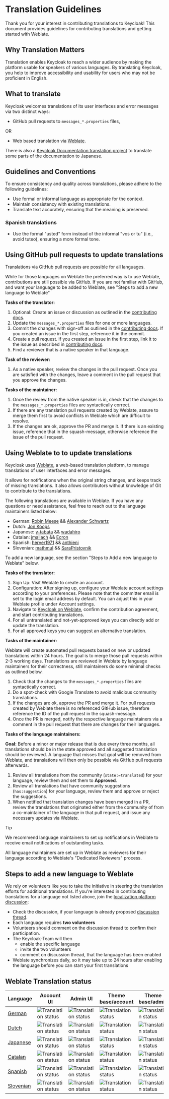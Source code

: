 # Translation Guidelines

Thank you for your interest in contributing translations to Keycloak! 
This document provides guidelines for contributing translations and getting started with Weblate.

## Why Translation Matters

Translation enables Keycloak to reach a wider audience by making the platform usable for speakers of various languages. By translating Keycloak, you help to improve accessibility and usability for users who may not be proficient in English.

## What to translate

Keycloak welcomes translations of its user interfaces and error messages via two distinct ways: 

* GitHub pull requests to `messages_*.properties` files, 

OR 

* Web based translation via [Weblate](https://hosted.weblate.org/projects/keycloak/). 

There is also a [Keycloak Documentation translation project](https://github.com/openstandia/keycloak-documentation-i18n) to translate some parts of the documentation to Japanese.

## Guidelines and Conventions

To ensure consistency and quality across translations, please adhere to the following guidelines:

- Use formal or informal language as appropriate for the context.
- Maintain consistency with existing translations.
- Translate text accurately, ensuring that the meaning is preserved.

### Spanish translations

- Use the formal "usted" form instead of the informal "vos or tu" (i.e., avoid tuteo), ensuring a more formal tone.

## Using GitHub pull requests to update translations

Translations via GitHub pull requests are possible for all languages. 

While for those languages on Weblate the preferred way is to use Weblate, contributions are still possible via GitHub. If you are not familiar with GitHub, and want your language to be added to Weblate, see "Steps to add a new language to Weblate"

**Tasks of the translator:**

1. Optional: Create an issue or discussion as outlined in the [contributing docs](../CONTRIBUTING.md).
2. Update the `messages_*.properties` files for one or more languages.
3. Commit the changes with sign-off as outlined in the [contributing docs](../CONTRIBUTING.md). If you created an issue in the first step, reference it in the commit. 
4. Create a pull request. If you created an issue in the first step, link it to the issue as described in [contributing docs](../CONTRIBUTING.md).
5. Find a reviewer that is a native speaker in that language. 

**Task of the reviewer:** 

1. As a native speaker, review the changes in the pull request. Once you are satisfied with the changes, leave a comment in the pull request that you approve the changes.

**Tasks of the maintainer:** 

1. Once the review from the native speaker is in, check that the changes to the `messages_*.properties` files are syntactically correct.
2. If there are any translation pull requests created by Weblate, assure to merge them first to avoid conflicts in Weblate which are difficult to resolve.
3. If the changes are ok, approve the PR and merge it. If there is an existing issue, reference that in the squash-message, otherwise reference the issue of the pull request.

## Using Weblate to to update translations

Keycloak uses [Weblate](https://hosted.weblate.org/projects/keycloak/), a web-based translation platform, to manage translations of user interfaces and error messages.

It allows for notifications when the original string changes, and keeps track of missing translations. It also allows contributors without knowledge of Git to contribute to the translations.

The following translations are available in Weblate. If you have any questions or need assistance, feel free to reach out to the language maintainers listed below:

* German: [Robin Meese](https://github.com/robson90) && [Alexander Schwartz](https://github.com/ahus1)
* Dutch: [Jon Koops](https://github.com/jonkoops)
* Japanese: [y-tabata](https://github.com/y-tabata) && [wadahiro](https://github.com/wadahiro)
* Catalan: [jmallach](https://github.com/jmallach) && [Ecron](https://github.com/Ecron)
* Spanish: [herver1971](https://github.com/herver1971) && [anthieni](https://github.com/anthieni)
* Slovenian: [mathmul](https://github.com/mathmul) && [SaraPristovnik](https://github.com/SaraPristovnik)

To add a new language, see the section "Steps to Add a new language to Weblate" below.

**Tasks of the translator:**

1. Sign Up: Visit Weblate to create an account.
2. Configuration: After signing up, configure your Weblate account settings according to your preferences. Please note that the committer email is set to the login email address by default. You can adjust this in your Weblate profile under Account settings.
3. Navigate to [Keycloak on Weblate](https://hosted.weblate.org/projects/keycloak/), confirm the contribution agreement, and start contributing translations.
4. For all untranslated and not-yet-approved keys you can directly add or update the translation.
5. For all approved keys you can suggest an alternative translation.

**Tasks of the maintainer:**

Weblate will create automated pull requests based on new or updated translations within 24 hours.
The goal is to merge those pull requests within 2-3 working days.
Translations are reviewed in Weblate by language maintainers for their correctness, still maintainers do some minimal checks as outlined below.

1. Check that the changes to the `messages_*.properties` files are syntactically correct.
2. Do a spot-check with Google Translate to avoid malicious community translations.
3. If the changes are ok, approve the PR and merge it. For pull requests created by Weblate there is no referenced GitHub issue, therefore reference the ID of the pull request in the squash-message.
4. Once the PR is merged, notify the respective language maintainers via a comment in the pull request that there are changes for their languages.

**Tasks of the language maintainers:**

**Goal:** Before a minor or major release that is due every three months, all translations should be in the state approved and all suggested translation should be reviewed. A language that misses that goal will be removed from Weblate, and translations will then only be possible via GitHub pull requests afterwards.

1. Review all translations from the community (`state:=translated`) for your language, review them and set them to **Approved**. 
2. Review all translations that have community suggestions (`has:suggestion`) for your language, review them and approve or reject the suggestions.
3. When notified that translation changes have been merged in a PR, review the translations that originated either from the community of from a co-maintainer of the language in that pull request, and issue any necessary updates via Weblate. 

> [!TIP]
> We recommend language maintainers to set up notifications in Weblate to receive email notifications of outstanding tasks.

All language maintainers are set up in Weblate as reviewers for their language according to Weblate's "Dedicated Reviewers" process.

## Steps to add a new language to Weblate

We rely on volunteers like you to take the initiative in steering the translation efforts for additional translations. If you're interested in contributing translations for a language not listed above, join the [localization platform discussion](https://github.com/keycloak/keycloak/discussions/9270):

- Check the discussion, if your language is already proposed [discussion thread](https://github.com/keycloak/keycloak/discussions/9270).
- Each language requires **two volunteers**
- Volunteers should comment on the discussion thread to confirm their participation.
- The Keycloak-Team will then
    - enable the specific language
    - invite the two volunteers
    - comment on discussion thread, that the language has been enabled
- Weblate synchronizes daily, so it may take up to 24 hours after enabling the language before you can start your first translations 

## Weblate Translation status

| Language                                                        | Account UI                                                                                    | Admin UI                                                                                    | Theme base/account                                                                                   | Theme base/admin                                                                                   | Theme base/email                                                                                   | Theme base/login                                                                                   | Overall                                                                              |
|-----------------------------------------------------------------|-----------------------------------------------------------------------------------------------|---------------------------------------------------------------------------------------------|------------------------------------------------------------------------------------------------------|----------------------------------------------------------------------------------------------------|----------------------------------------------------------------------------------------------------|----------------------------------------------------------------------------------------------------|--------------------------------------------------------------------------------------|
| [German](https://hosted.weblate.org/projects/keycloak/-/de/)    | ![Translation status](https://hosted.weblate.org/widget/keycloak/account-ui/de/svg-badge.svg) | ![Translation status](https://hosted.weblate.org/widget/keycloak/admin-ui/de/svg-badge.svg) | ![Translation status](https://hosted.weblate.org/widget/keycloak/theme-baseaccount/de/svg-badge.svg) | ![Translation status](https://hosted.weblate.org/widget/keycloak/theme-baseadmin/de/svg-badge.svg) | ![Translation status](https://hosted.weblate.org/widget/keycloak/theme-baseemail/de/svg-badge.svg) | ![Translation status](https://hosted.weblate.org/widget/keycloak/theme-baselogin/de/svg-badge.svg) | ![Translation status](https://hosted.weblate.org/widget/keycloak/-/de/svg-badge.svg) |
| [Dutch](https://hosted.weblate.org/projects/keycloak/-/nl/)     | ![Translation status](https://hosted.weblate.org/widget/keycloak/account-ui/nl/svg-badge.svg) | ![Translation status](https://hosted.weblate.org/widget/keycloak/admin-ui/nl/svg-badge.svg) | ![Translation status](https://hosted.weblate.org/widget/keycloak/theme-baseaccount/nl/svg-badge.svg) | ![Translation status](https://hosted.weblate.org/widget/keycloak/theme-baseadmin/nl/svg-badge.svg) | ![Translation status](https://hosted.weblate.org/widget/keycloak/theme-baseemail/nl/svg-badge.svg) | ![Translation status](https://hosted.weblate.org/widget/keycloak/theme-baselogin/nl/svg-badge.svg) | ![Translation status](https://hosted.weblate.org/widget/keycloak/-/nl/svg-badge.svg) |
| [Japanese](https://hosted.weblate.org/projects/keycloak/-/ja/)  | ![Translation status](https://hosted.weblate.org/widget/keycloak/account-ui/ja/svg-badge.svg) | ![Translation status](https://hosted.weblate.org/widget/keycloak/admin-ui/ja/svg-badge.svg) | ![Translation status](https://hosted.weblate.org/widget/keycloak/theme-baseaccount/ja/svg-badge.svg) | ![Translation status](https://hosted.weblate.org/widget/keycloak/theme-baseadmin/ja/svg-badge.svg) | ![Translation status](https://hosted.weblate.org/widget/keycloak/theme-baseemail/ja/svg-badge.svg) | ![Translation status](https://hosted.weblate.org/widget/keycloak/theme-baselogin/ja/svg-badge.svg) | ![Translation status](https://hosted.weblate.org/widget/keycloak/-/ja/svg-badge.svg) |
| [Catalan](https://hosted.weblate.org/projects/keycloak/-/ca/)   | ![Translation status](https://hosted.weblate.org/widget/keycloak/account-ui/ca/svg-badge.svg) | ![Translation status](https://hosted.weblate.org/widget/keycloak/admin-ui/ca/svg-badge.svg) | ![Translation status](https://hosted.weblate.org/widget/keycloak/theme-baseaccount/ca/svg-badge.svg) | ![Translation status](https://hosted.weblate.org/widget/keycloak/theme-baseadmin/ca/svg-badge.svg) | ![Translation status](https://hosted.weblate.org/widget/keycloak/theme-baseemail/ca/svg-badge.svg) | ![Translation status](https://hosted.weblate.org/widget/keycloak/theme-baselogin/ca/svg-badge.svg) | ![Translation status](https://hosted.weblate.org/widget/keycloak/-/ca/svg-badge.svg) |
| [Spanish](https://hosted.weblate.org/projects/keycloak/-/es/)   | ![Translation status](https://hosted.weblate.org/widget/keycloak/account-ui/es/svg-badge.svg) | ![Translation status](https://hosted.weblate.org/widget/keycloak/admin-ui/es/svg-badge.svg) | ![Translation status](https://hosted.weblate.org/widget/keycloak/theme-baseaccount/es/svg-badge.svg) | ![Translation status](https://hosted.weblate.org/widget/keycloak/theme-baseadmin/es/svg-badge.svg) | ![Translation status](https://hosted.weblate.org/widget/keycloak/theme-baseemail/es/svg-badge.svg) | ![Translation status](https://hosted.weblate.org/widget/keycloak/theme-baselogin/es/svg-badge.svg) | ![Translation status](https://hosted.weblate.org/widget/keycloak/-/es/svg-badge.svg) |
| [Slovenian](https://hosted.weblate.org/projects/keycloak/-/sl/) | ![Translation status](https://hosted.weblate.org/widget/keycloak/account-ui/sl/svg-badge.svg) | ![Translation status](https://hosted.weblate.org/widget/keycloak/admin-ui/sl/svg-badge.svg) | ![Translation status](https://hosted.weblate.org/widget/keycloak/theme-baseaccount/sl/svg-badge.svg) | ![Translation status](https://hosted.weblate.org/widget/keycloak/theme-baseadmin/sl/svg-badge.svg) | ![Translation status](https://hosted.weblate.org/widget/keycloak/theme-baseemail/sl/svg-badge.svg) | ![Translation status](https://hosted.weblate.org/widget/keycloak/theme-baselogin/sl/svg-badge.svg) | ![Translation status](https://hosted.weblate.org/widget/keycloak/-/sl/svg-badge.svg) |
